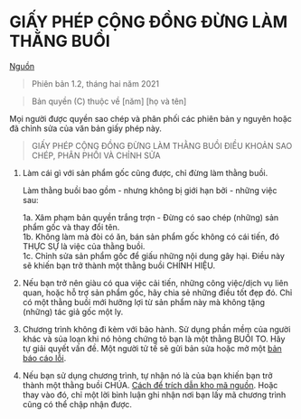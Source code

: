 # GIẤY PHÉP CỘNG ĐỒNG ĐỪNG LÀM THẰNG BUỒI[Nguồn](https://github.com/philsturgeon/dbad)> Phiên bản 1.2, tháng hai năm 2021> Bản quyền (C) thuộc về [năm] [họ và tên] Mọi người được quyền sao chép và phân phối các phiên bản y nguyên hoặc đã chỉnh sửa của văn bản giấy phép này.> GIẤY PHÉP CỘNG ĐỒNG ĐỪNG LÀM THẰNG BUỒI> ĐIỀU KHOẢN SAO CHÉP, PHÂN PHỐI VÀ CHỈNH SỬA 1. Làm cái gì với sản phẩm gốc cũng được, chỉ đừng làm thằng buồi.     Làm thằng buồi bao gồm - nhưng không bị giới hạn bởi - những việc sau:	 1a. Xâm phạm bản quyền trắng trợn - Đừng có sao chép (những) sản phẩm gốc và thay đổi tên.  	 1b. Không làm mà đòi có ăn, bán sản phẩm gốc không có cái tiến, đó THỰC SỰ là việc của thằng buồi.  	 1c. Chỉnh sửa sản phẩm gốc để giấu những nội dung gây hại. Điều này sẽ khiến bạn trở thành một thằng buồi CHÍNH HIỆU. 2. Nếu bạn trở nên giàu có qua việc cải tiến, những công việc/dịch vụ liên quan, hoặc hỗ trợ sản phẩm gốc, hãy chia sẻ những điều tốt đẹp đó. Chỉ có một thằng buồi mới hưởng lợi từ sản phẩm này mà không tặng (những)tác giả gốc một ly. 3. Chương trình không đi kèm với bảo hành. Sử dụng phần mềm của người khác và sủa loạn khi nó hỏng chứng tỏbạn là một thằng BUỒI TO. Hãy tự giải quyết vấn đề. Một người tử tế sẽ gửi bản sửa hoặc mở một [bản báo cáo lỗi](https://www.chiark.greenend.org.uk/~sgtatham/bugs.html). 4. Nếu bạn sử dụng chương trình, tự nhận nó là của bạn khiến bạn trở thành một thằng buồi CHÚA. [Cách để trích dẫn kho mã nguồn](https://academia.stackexchange.com/questions/14010/how-do-you-cite-a-github-repository). Hoặc thay vào đó, chỉ một lời bình luận ghi nhận nơi bạn lấy mã chương trình cũng có thể chập nhận được.